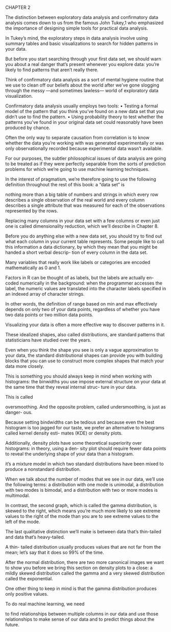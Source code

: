 CHAPTER 2

The distinction between exploratory data analysis and confirmatory data analysis comes down to us from the famous John Tukey,1 who emphasized the importance of designing simple tools for practical data analysis.

In Tukey’s mind, the exploratory steps in data analysis involve using summary tables and basic visualizations to search for hidden patterns in your data.

But before you start searching through your first data set, we should warn you about a real danger that’s present whenever you explore data: you’re likely to find patterns that aren’t really there.

Think of confirmatory data analysis as a sort of mental hygiene routine that we use to clean off our beliefs about the world after we’ve gone slogging through the messy —and sometimes lawless— world of exploratory data visualization.

Confirmatory data analysis usually employs two tools: • Testing a formal model of the pattern that you think you’ve found on a new data set that you didn’t use to find the pattern. • Using probability theory to test whether the patterns you’ve found in your original data set could reasonably have been produced by chance.

Often the only way to separate causation from correlation is to know whether the data you’re working with was generated experimentally or was only observationally recorded because experimental data wasn’t available.

For our purposes, the subtler philosophical issues of data analysis are going to be treated as if they were perfectly separable from the sorts of prediction problems for which we’re going to use machine learning techniques.

In the interest of pragmatism, we’re therefore going to use the following definition throughout the rest of this book: a “data set” is

nothing more than a big table of numbers and strings in which every row describes a single observation of the real world and every column describes a single attribute that was measured for each of the observations represented by the rows.

Replacing many columns in your data set with a few columns or even just one is called dimensionality reduction, which we’ll describe in Chapter 8.

Before you do anything else with a new data set, you should try to find out what each column in your current table represents. Some people like to call this information a data dictionary, by which they mean that you might be handed a short verbal descrip- tion of every column in the data set.

Many variables that really work like labels or categories are encoded mathematically as 0 and 1.

Factors in R can be thought of as labels, but the labels are actually en- coded numerically in the background: when the programmer accesses the label, the numeric values are translated into the character labels specified in an indexed array of character strings.

In other words, the definition of range based on min and max effectively depends on only two of your data points, regardless of whether you have two data points or two million data points.

Visualizing your data is often a more effective way to discover patterns in it.

These idealized shapes, also called distributions, are standard patterns that statisticians have studied over the years.

Even when you think the shape you see is only a vague approximation to your data, the standard distributional shapes can provide you with building blocks that you can use to construct more complex shapes that match your data more closely.

This is something you should always keep in mind when working with histograms: the binwidths you use impose external structure on your data at the same time that they reveal internal struc- ture in your data.

This is called

oversmoothing. And the opposite problem, called undersmoothing, is just as danger- ous.

Because setting bindwidths can be tedious and because even the best histogram is too jagged for our taste, we prefer an alternative to histograms called kernel density esti- mates (KDE) or density plots.

Additionally, density plots have some theoretical superiority over histograms: in theory, using a den- sity plot should require fewer data points to reveal the underlying shape of your data than a histogram.

it’s a mixture model in which two standard distributions have been mixed to produce a nonstandard distribution.

When we talk about the number of modes that we see in our data, we’ll use the following terms: a distribution with one mode is unimodal, a distribution with two modes is bimodal, and a distribution with two or more modes is multimodal.

In contrast, the second graph, which is called the gamma distribution, is skewed to the right, which means you’re much more likely to see extreme values to the right of the mode than you are to see extreme values to the left of the mode.

The last qualitative distinction we’ll make is between data that’s thin-tailed and data that’s heavy-tailed.

A thin- tailed distribution usually produces values that are not far from the mean; let’s say that it does so 99% of the time.

After the normal distribution, there are two more canonical images we want to show you before we bring this section on density plots to a close: a mildly skewed distribution called the gamma and a very skewed distribution called the exponential.

One other thing to keep in mind is that the gamma distribution produces only positive values.

To do real machine learning, we need

to find relationships between multiple columns in our data and use those relationships to make sense of our data and to predict things about the future.

